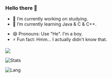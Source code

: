 ### Hello there 👋

<!--
**Ritenseki/Ritenseki** is a ✨ _special_ ✨ repository because its `README.md` (this file) appears on your GitHub profile.

Here are some ideas to get you started:
-->

- 🔭 I’m currently working on studying.
- 🌱 I’m currently learning Java & C & C++.
<!--
- 👯 I’m looking to collaborate on ...
- 🤔 I’m looking for help with ...
-->
<!--- 💬 Ask me about ...Maybe film & television? lol -->
<!-- - 📫 How to reach me: ... -->
- 😄 Pronouns: Use "He". I'm a boy.
- ⚡ Fun fact: Hmm... I actually didn't know that.

![](https://komarev.com/ghpvc/?username=Ritenseki&style=plastic)

![Stats](https://github-readme-stats.vercel.app/api?username=Ritenseki&show_icons=true&icon_color=070420&title_color=070420)    

![Lang](https://github-readme-stats.vercel.app/api/top-langs/?username=Ritenseki&layout=compact&title_color=070420)  
